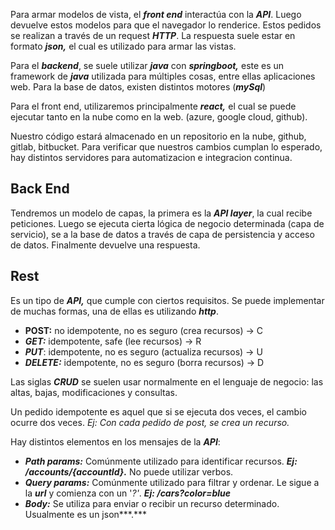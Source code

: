 Para armar modelos de vista, el ***front end*** interactúa con la ***API***. Luego devuelve estos modelos para que el navegador lo renderice. Estos pedidos se realizan a través de un request ***HTTP***. La respuesta suele estar en formato ***json,*** el cual es utilizado para armar las vistas.

Para el ***backend***, se suele utilizar ***java*** con ***springboot,*** este es un framework de ***java*** utilizada para múltiples cosas, entre ellas aplicaciones web. Para la base de datos, existen distintos motores (***mySql***)

Para el front end, utilizaremos principalmente ***react,*** el cual se puede ejecutar tanto en la nube como en la web. (azure, google cloud, github).

Nuestro código estará almacenado en un repositorio en la nube, github, gitlab, bitbucket. Para verificar que nuestros cambios cumplan lo esperado, hay distintos servidores para automatizacion e integracion continua.

## Back End

Tendremos un modelo de capas, la primera es la ***API layer***, la cual recibe peticiones. Luego se ejecuta cierta lógica de negocio determinada (capa de servicio), se a la base de datos a través de capa de persistencia y acceso de datos. Finalmente devuelve una respuesta.

## Rest

Es un tipo de ***API,*** que cumple con ciertos requisitos. Se puede implementar de muchas formas, una de ellas es utilizando ***http***.

- **POST:** no idempotente, no es seguro (crea recursos) → C
- ***GET:*** idempotente, safe (lee recursos) → R
- ***PUT***: idempotente, no es seguro (actualiza recursos) → U
- ***DELETE:*** idempotente, no es seguro (borra recursos) → D

Las siglas ***CRUD*** se suelen usar normalmente en el lenguaje de negocio: las altas, bajas, modificaciones y consultas.

Un pedido idempotente es aquel que si se ejecuta dos veces, el cambio ocurre dos veces. *Ej: Con cada pedido de post, se crea un recurso.*

Hay distintos elementos en los mensajes de la ***API***:

- ***Path params:*** Comúnmente utilizado para identificar recursos. ***Ej: /accounts/{accountId}.*** No puede utilizar verbos.
- ***Query params:*** Comúnmente utilizado para filtrar y ordenar. Le sigue a la ***url*** y comienza con un '*?'*. ***Ej: /cars?color=blue***
- ***Body:*** Se utiliza para enviar o recibir un recurso determinado. Usualmente es un json***.***
